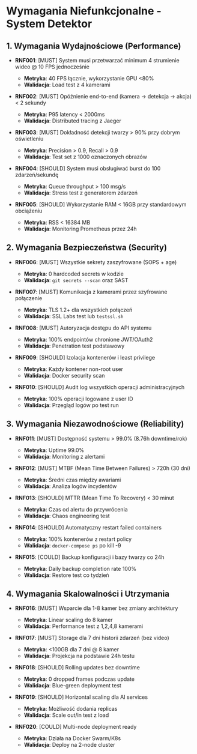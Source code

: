 # Wymagania Niefunkcjonalne - System Detektor

## 1. Wymagania Wydajnościowe (Performance)

- **RNF001**: [MUST] System musi przetwarzać minimum 4 strumienie wideo @ 10 FPS jednocześnie
  - **Metryka**: 40 FPS łącznie, wykorzystanie GPU <80%
  - **Walidacja**: Load test z 4 kamerami

- **RNF002**: [MUST] Opóźnienie end-to-end (kamera → detekcja → akcja) < 2 sekundy
  - **Metryka**: P95 latency < 2000ms
  - **Walidacja**: Distributed tracing z Jaeger

- **RNF003**: [MUST] Dokładność detekcji twarzy > 90% przy dobrym oświetleniu
  - **Metryka**: Precision > 0.9, Recall > 0.9
  - **Walidacja**: Test set z 1000 oznaczonych obrazów

- **RNF004**: [SHOULD] System musi obsługiwać burst do 100 zdarzeń/sekundę
  - **Metryka**: Queue throughput > 100 msg/s
  - **Walidacja**: Stress test z generatorem zdarzeń

- **RNF005**: [SHOULD] Wykorzystanie RAM < 16GB przy standardowym obciążeniu
  - **Metryka**: RSS < 16384 MB
  - **Walidacja**: Monitoring Prometheus przez 24h

## 2. Wymagania Bezpieczeństwa (Security)

- **RNF006**: [MUST] Wszystkie sekrety zaszyfrowane (SOPS + age)
  - **Metryka**: 0 hardcoded secrets w kodzie
  - **Walidacja**: `git secrets --scan` oraz SAST

- **RNF007**: [MUST] Komunikacja z kamerami przez szyfrowane połączenie
  - **Metryka**: TLS 1.2+ dla wszystkich połączeń
  - **Walidacja**: SSL Labs test lub `testssl.sh`

- **RNF008**: [MUST] Autoryzacja dostępu do API systemu
  - **Metryka**: 100% endpointów chronione JWT/OAuth2
  - **Walidacja**: Penetration test podstawowy

- **RNF009**: [SHOULD] Izolacja kontenerów i least privilege
  - **Metryka**: Każdy kontener non-root user
  - **Walidacja**: Docker security scan

- **RNF010**: [SHOULD] Audit log wszystkich operacji administracyjnych
  - **Metryka**: 100% operacji logowane z user ID
  - **Walidacja**: Przegląd logów po test run

## 3. Wymagania Niezawodnościowe (Reliability)

- **RNF011**: [MUST] Dostępność systemu > 99.0% (8.76h downtime/rok)
  - **Metryka**: Uptime 99.0%
  - **Walidacja**: Monitoring z alertami

- **RNF012**: [MUST] MTBF (Mean Time Between Failures) > 720h (30 dni)
  - **Metryka**: Średni czas między awariami
  - **Walidacja**: Analiza logów incydentów

- **RNF013**: [SHOULD] MTTR (Mean Time To Recovery) < 30 minut
  - **Metryka**: Czas od alertu do przywrócenia
  - **Walidacja**: Chaos engineering test

- **RNF014**: [SHOULD] Automatyczny restart failed containers
  - **Metryka**: 100% kontenerów z restart policy
  - **Walidacja**: `docker-compose ps` po kill -9

- **RNF015**: [COULD] Backup konfiguracji i bazy twarzy co 24h
  - **Metryka**: Daily backup completion rate 100%
  - **Walidacja**: Restore test co tydzień

## 4. Wymagania Skalowalności i Utrzymania

- **RNF016**: [MUST] Wsparcie dla 1-8 kamer bez zmiany architektury
  - **Metryka**: Linear scaling do 8 kamer
  - **Walidacja**: Performance test z 1,2,4,8 kamerami

- **RNF017**: [MUST] Storage dla 7 dni historii zdarzeń (bez video)
  - **Metryka**: <100GB dla 7 dni @ 8 kamer
  - **Walidacja**: Projekcja na podstawie 24h testu

- **RNF018**: [SHOULD] Rolling updates bez downtime
  - **Metryka**: 0 dropped frames podczas update
  - **Walidacja**: Blue-green deployment test

- **RNF019**: [SHOULD] Horizontal scaling dla AI services
  - **Metryka**: Możliwość dodania replicas
  - **Walidacja**: Scale out/in test z load

- **RNF020**: [COULD] Multi-node deployment ready
  - **Metryka**: Działa na Docker Swarm/K8s
  - **Walidacja**: Deploy na 2-node cluster